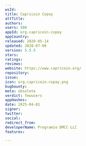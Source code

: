 ```yaml
---
wsId: 
title: Capricoin Copay
altTitle: 
authors: 
users: 500
appId: org.capricoin.copay
appCountry: 
released: 2020-05-14
updated: 2020-07-06
version: 5.5.5
stars: 
ratings: 
reviews: 
website: https://www.capricoin.org/
repository: 
issue: 
icon: org.capricoin.copay.png
bugbounty: 
meta: obsolete
verdict: fewusers
appHashes: 
date: 2025-04-01
signer: 
twitter: 
social: 
redirect_from: 
developerName: Programio DMCC LLC
features: 

---
```


